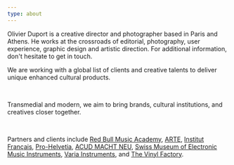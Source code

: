 ```yaml
---
type: about
---
```

Olivier Duport is a creative director and photographer based in Paris and Athens.
He works at the crossroads of editorial, photography, user experience, graphic design and artistic direction.
For additional information, don't hesitate to get in touch.
</br>

We are working with a global list of clients and creative talents to deliver unique enhanced cultural products. 

</br>

Transmedial and modern, we aim to bring brands, cultural institutions, and creatives closer together.

</br>

Partners and clients include [Red Bull Music Academy](http://www.redbullmusicacademy.com/), [ARTE](https://www.arte.tv/), [Institut Français](https://www.institutfrancais.com/fr), [Pro-Helvetia](https://prohelvetia.ch/fr/), [ACUD MACHT NEU](http://acudmachtneu.de/), [Swiss Museum of Electronic Music Instruments](https://www.smemmusic.ch/), [Varia Instruments](https://www.varia-instruments.com/), and [The Vinyl Factory](https://thevinylfactory.coma/).

